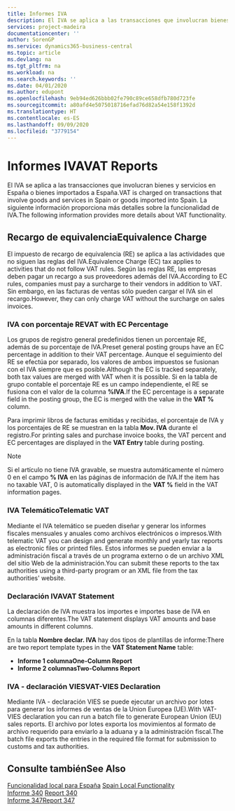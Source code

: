 ```yaml
---
title: Informes IVA
description: El IVA se aplica a las transacciones que involucran bienes y servicios en España o bienes importados a España. La siguiente información proporciona más detalles sobre la funcionalidad de IVA.
services: project-madeira
documentationcenter: ''
author: SorenGP
ms.service: dynamics365-business-central
ms.topic: article
ms.devlang: na
ms.tgt_pltfrm: na
ms.workload: na
ms.search.keywords: ''
ms.date: 04/01/2020
ms.author: edupont
ms.openlocfilehash: 9eb94ed626bbb02fe790c89ce658dfb780d723fe
ms.sourcegitcommit: a80afd4e5075018716efad76d82a54e158f1392d
ms.translationtype: HT
ms.contentlocale: es-ES
ms.lasthandoff: 09/09/2020
ms.locfileid: "3779154"
---
```

# <a name="vat-reports"></a><span data-ttu-id="6c567-104">Informes IVA</span><span class="sxs-lookup"><span data-stu-id="6c567-104">VAT Reports</span></span>
<span data-ttu-id="6c567-105">El IVA se aplica a las transacciones que involucran bienes y servicios en España o bienes importados a España.</span><span class="sxs-lookup"><span data-stu-id="6c567-105">VAT is charged on transactions that involve goods and services in Spain or goods imported into Spain.</span></span> <span data-ttu-id="6c567-106">La siguiente información proporciona más detalles sobre la funcionalidad de IVA.</span><span class="sxs-lookup"><span data-stu-id="6c567-106">The following information provides more details about VAT functionality.</span></span>  

## <a name="equivalence-charge"></a><span data-ttu-id="6c567-107">Recargo de equivalencia</span><span class="sxs-lookup"><span data-stu-id="6c567-107">Equivalence Charge</span></span>  
<span data-ttu-id="6c567-108">El impuesto de recargo de equivalencia (RE) se aplica a las actividades que no siguen las reglas del IVA.</span><span class="sxs-lookup"><span data-stu-id="6c567-108">Equivalence Charge (EC) tax applies to activities that do not follow VAT rules.</span></span> <span data-ttu-id="6c567-109">Según las reglas RE, las empresas deben pagar un recargo a sus proveedores además del IVA.</span><span class="sxs-lookup"><span data-stu-id="6c567-109">According to EC rules, companies must pay a surcharge to their vendors in addition to VAT.</span></span> <span data-ttu-id="6c567-110">Sin embargo, en las facturas de ventas sólo pueden cargar el IVA sin el recargo.</span><span class="sxs-lookup"><span data-stu-id="6c567-110">However, they can only charge VAT without the surcharge on sales invoices.</span></span>  

### <a name="vat-with-ec-percentage"></a><span data-ttu-id="6c567-111">IVA con porcentaje RE</span><span class="sxs-lookup"><span data-stu-id="6c567-111">VAT with EC Percentage</span></span>  
<span data-ttu-id="6c567-112">Los grupos de registro general predefinidos tienen un porcentaje RE, además de su porcentaje de IVA.</span><span class="sxs-lookup"><span data-stu-id="6c567-112">Preset general posting groups have an EC percentage in addition to their VAT percentage.</span></span> <span data-ttu-id="6c567-113">Aunque el seguimiento del RE se efectúa por separado, los valores de ambos impuestos se fusionan con el IVA siempre que es posible.</span><span class="sxs-lookup"><span data-stu-id="6c567-113">Although the EC is tracked separately, both tax values are merged with VAT when it is possible.</span></span> <span data-ttu-id="6c567-114">Si en la tabla de grupo contable el porcentaje RE es un campo independiente, el RE se fusiona con el valor de la columna **%IVA**.</span><span class="sxs-lookup"><span data-stu-id="6c567-114">If the EC percentage is a separate field in the posting group, the EC is merged with the value in the **VAT %** column.</span></span>  

<span data-ttu-id="6c567-115">Para imprimir libros de facturas emitidas y recibidas, el porcentaje de IVA y los porcentajes de RE se muestran en la tabla **Mov. IVA** durante el registro.</span><span class="sxs-lookup"><span data-stu-id="6c567-115">For printing sales and purchase invoice books, the VAT percent and EC percentages are displayed in the **VAT Entry** table during posting.</span></span>  

> [!NOTE]  
>  <span data-ttu-id="6c567-116">Si el artículo no tiene IVA gravable, se muestra automáticamente el número 0 en el campo **% IVA** en las páginas de información de IVA.</span><span class="sxs-lookup"><span data-stu-id="6c567-116">If the item has no taxable VAT, 0 is automatically displayed in the **VAT %** field in the VAT information pages.</span></span>  

### <a name="telematic-vat"></a><span data-ttu-id="6c567-117">IVA Telemático</span><span class="sxs-lookup"><span data-stu-id="6c567-117">Telematic VAT</span></span>  
<span data-ttu-id="6c567-118">Mediante el IVA telemático se pueden diseñar y generar los informes fiscales mensuales y anuales como archivos electrónicos o impresos.</span><span class="sxs-lookup"><span data-stu-id="6c567-118">With telematic VAT you can design and generate monthly and yearly tax reports as electronic files or printed files.</span></span> <span data-ttu-id="6c567-119">Estos informes se pueden enviar a la administración fiscal a través de un programa externo o de un archivo XML del sitio Web de la administración.</span><span class="sxs-lookup"><span data-stu-id="6c567-119">You can submit these reports to the tax authorities using a third-party program or an XML file from the tax authorities' website.</span></span>  

### <a name="vat-statement"></a><span data-ttu-id="6c567-120">Declaración IVA</span><span class="sxs-lookup"><span data-stu-id="6c567-120">VAT Statement</span></span>  
<span data-ttu-id="6c567-121">La declaración de IVA muestra los importes e importes base de IVA en columnas diferentes.</span><span class="sxs-lookup"><span data-stu-id="6c567-121">The VAT statement displays VAT amounts and base amounts in different columns.</span></span>  

<span data-ttu-id="6c567-122">En la tabla **Nombre declar. IVA** hay dos tipos de plantillas de informe:</span><span class="sxs-lookup"><span data-stu-id="6c567-122">There are two report template types in the **VAT Statement Name** table:</span></span>  

- <span data-ttu-id="6c567-123">**Informe 1 columna**</span><span class="sxs-lookup"><span data-stu-id="6c567-123">**One-Column Report**</span></span>  
- <span data-ttu-id="6c567-124">**Informe 2 columnas**</span><span class="sxs-lookup"><span data-stu-id="6c567-124">**Two-Columns Report**</span></span>  

### <a name="vat-vies-declaration"></a><span data-ttu-id="6c567-125">IVA - declaración VIES</span><span class="sxs-lookup"><span data-stu-id="6c567-125">VAT-VIES Declaration</span></span>  
<span data-ttu-id="6c567-126">Mediante IVA - declaración VIES se puede ejecutar un archivo por lotes para generar los informes de ventas de la Union Europea (UE).</span><span class="sxs-lookup"><span data-stu-id="6c567-126">With VAT-VIES declaration you can run a batch file to generate European Union (EU) sales reports.</span></span> <span data-ttu-id="6c567-127">El archivo por lotes exporta los movimientos al formato de archivo requerido para enviarlo a la aduana y a la administración fiscal.</span><span class="sxs-lookup"><span data-stu-id="6c567-127">The batch file exports the entries in the required file format for submission to customs and tax authorities.</span></span>  

## <a name="see-also"></a><span data-ttu-id="6c567-128">Consulte también</span><span class="sxs-lookup"><span data-stu-id="6c567-128">See Also</span></span>  
 <span data-ttu-id="6c567-129">[Funcionalidad local para España](spain-local-functionality.md) </span><span class="sxs-lookup"><span data-stu-id="6c567-129">[Spain Local Functionality](spain-local-functionality.md) </span></span>  
 <span data-ttu-id="6c567-130">[Informe 340](report-340.md) </span><span class="sxs-lookup"><span data-stu-id="6c567-130">[Report 340](report-340.md) </span></span>  
 [<span data-ttu-id="6c567-131">Informe 347</span><span class="sxs-lookup"><span data-stu-id="6c567-131">Report 347</span></span>](report-347.md)
